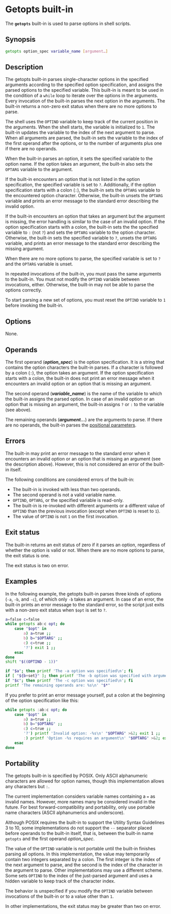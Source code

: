 # Getopts built-in

The **`getopts`** built-in is used to parse options in shell scripts.

## Synopsis

```sh
getopts option_spec variable_name [argument…]
```

## Description

The getopts built-in parses single-character options in the specified
arguments according to the specified option specification, and assigns the
parsed options to the specified variable. This built-in is meant to be used
in the condition of a `while` loop to iterate over the options in the
arguments. Every invocation of the built-in parses the next option in the
arguments. The built-in returns a non-zero exit status when there are no more
options to parse.

The shell uses the `OPTIND` variable to keep track of the current position
in the arguments. When the shell starts, the variable is initialized to `1`.
The built-in updates the variable to the index of the next argument to parse.
When all arguments are parsed, the built-in sets the variable to the index of
the first operand after the options, or to the number of arguments plus one
if there are no operands.

When the built-in parses an option, it sets the specified variable to the
option name. If the option takes an argument, the built-in also sets the
`OPTARG` variable to the argument.

If the built-in encounters an option that is not listed in the option
specification, the specified variable is set to `?`. Additionally, if the
option specification starts with a colon (`:`), the built-in sets the
`OPTARG` variable to the encountered option character. Otherwise, the
built-in unsets the `OPTARG` variable and prints an error message to the
standard error describing the invalid option.

If the built-in encounters an option that takes an argument but the argument
is missing, the error handling is similar to the case of an invalid option.
If the option specification starts with a colon, the built-in sets the
the specified variable to `:` (not `?`) and sets the `OPTARG` variable to
the option character. Otherwise, the built-in sets the specified variable to
`?`, unsets the `OPTARG` variable, and prints an error message to the
standard error describing the missing argument.

When there are no more options to parse, the specified variable is set to
`?` and the `OPTARG` variable is unset.

In repeated invocations of the built-in, you must pass the same arguments to
the built-in. You must not modify the `OPTIND` variable between
invocations, either. Otherwise, the built-in may not be able to parse the
options correctly.

To start parsing a new set of options, you must reset the `OPTIND` variable
to `1` before invoking the built-in.

## Options

None.

## Operands

The first operand (***option_spec***) is the option specification. It is a
string that contains the option characters the built-in parses. If a
character is followed by a colon (`:`), the option takes an argument. If the
option specification starts with a colon, the built-in does not print an
error message when it encounters an invalid option or an option that is
missing an argument.

The second operand (***variable_name***) is the name of the variable to
which the built-in assigns the parsed option. In case of an invalid option
or an option that is missing an argument, the built-in assigns `?` or `:` to
the variable (see above).

The remaining operands (***argument…***) are the arguments to parse.
If there are no operands, the built-in parses the [positional parameters](../language/parameters/positional.md).

## Errors

The built-in may print an error message to the standard error when it
encounters an invalid option or an option that is missing an argument (see
the description above). However, this is not considered an error of the
built-in itself.

The following conditions are considered errors of the built-in:

- The built-in is invoked with less than two operands.
- The second operand is not a valid variable name.
- `OPTIND`, `OPTARG`, or the specified variable is read-only.
- The built-in is re-invoked with different arguments or a different value
  of `OPTIND` than the previous invocation (except when `OPTIND` is reset
  to `1`).
- The value of `OPTIND` is not `1` on the first invocation.

## Exit status

The built-in returns an exit status of zero if it parses an option,
regardless of whether the option is valid or not. When there are no more
options to parse, the exit status is one.

The exit status is two on error.

## Examples

In the following example, the getopts built-in parses three kinds of options
(`-a`, `-b`, and `-c`), of which only `-b` takes an argument. In case of an
error, the built-in prints an error message to the standard error, so the
script just exits with a non-zero exit status when `$opt` is set to `?`.

```sh
a=false c=false
while getopts ab:c opt; do
    case "$opt" in
        a) a=true ;;
        b) b="$OPTARG" ;;
        c) c=true ;;
        '?') exit 1 ;;
    esac
done
shift "$((OPTIND - 1))"

if "$a"; then printf 'The -a option was specified\n'; fi
if [ "${b+set}" ]; then printf 'The -b option was specified with argument %s\n' "$b"; fi
if "$c"; then printf 'The -c option was specified\n'; fi
printf 'The remaining operands are: %s\n' "$*"
```

If you prefer to print an error message yourself, put a colon at the
beginning of the option specification like this:

```sh
while getopts :ab:c opt; do
    case "$opt" in
        a) a=true ;;
        b) b="$OPTARG" ;;
        c) c=true ;;
        '?') printf 'Invalid option: -%s\n' "$OPTARG" >&2; exit 1 ;;
        :) printf 'Option -%s requires an argument\n' "$OPTARG" >&2; exit 1 ;;
    esac
done
```

## Portability

The getopts built-in is specified by POSIX. Only ASCII alphanumeric
characters are allowed for option names, though this implementation allows
any characters but `:`.

The current implementation considers variable names containing a `=` as
invalid names. However, more names many be considered invalid in the future.
For best forward-compatibility and portability, only use portable name
characters (ASCII alphanumerics and underscore).

Although POSIX requires the built-in to support the Utility Syntax
Guidelines 3 to 10, some implementations do not support the `--` separator
placed before operands to the built-in itself, that is, between the built-in
name `getopts` and the first operand *option_spec*.

The value of the `OPTIND` variable is not portable until the built-in
finishes parsing all options. In this implementation, the value may
temporarily contain two integers separated by a colon. The first integer is
the index of the next argument to parse, and the second is the index of the
character in the argument to parse. Other implementations may use a
different scheme. Some sets `OPTIND` to the index of the just-parsed
argument and uses a hidden variable to keep track of the character index.

The behavior is unspecified if you modify the `OPTIND` variable between
invocations of the built-in or to a value other than `1`.

In other implementations, the exit status may be greater than two on error.
